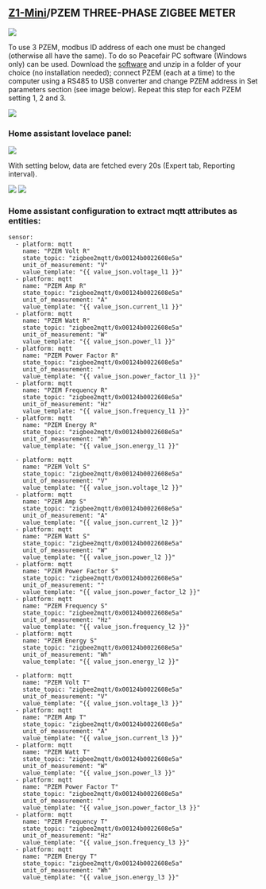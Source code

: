 ## [Z1-Mini](https://gio-dot.github.io/Z1-Mini/)/PZEM THREE-PHASE ZIGBEE METER

<img src="https://github.com/Gio-dot/Z1-Mini/blob/gh-pages/images/Z1%20Mini-3xPZEM-016_bb-900PX.png?raw=true">

To use 3 PZEM, modbus ID address of each one must be changed (otherwise all have the same). To do so Peacefair PC software (Windows only) can be used.
Download the [software](https://github.com/Gio-dot/Z1-Mini/blob/gh-pages/docs/PZEM014%2C016-Master-English.zip) and unzip in a folder of your choice (no installation needed); connect PZEM (each at a time) to the computer using a RS485 to USB converter and change PZEM address in Set parameters section (see image below). Repeat this step for each PZEM setting 1, 2 and 3.

<img src="https://github.com/Gio-dot/Z1-Mini/blob/gh-pages/images/2021-02-23%2011_22_35-PZEM014%20Master%20-%20Ningbo%20Peacefair%20Electronic%20Technology%20Co.,Ltd.png?raw=true">

### Home assistant lovelace panel:

<img src="https://github.com/Gio-dot/Z1-Mini/blob/gh-pages/images/PZEM-Zigbee-trifase-lovelace.png?raw=true">

With setting below, data are fetched every 20s (Expert tab, Reporting interval).

<img src="https://github.com/Gio-dot/Z1-Mini/blob/gh-pages/images/Firmware%20configurator%203xpzem.png?raw=true">

<img src="https://github.com/Gio-dot/Z1-Mini/blob/gh-pages/images/Firmware%20configurator%203xpzem-expert.png?raw=true">

### Home assistant configuration to extract mqtt attributes as entities:

 ```
 sensor:
   - platform: mqtt
     name: "PZEM Volt R"
     state_topic: "zigbee2mqtt/0x00124b0022608e5a"
     unit_of_measurement: "V"
     value_template: "{{ value_json.voltage_l1 }}"
   - platform: mqtt
     name: "PZEM Amp R"
     state_topic: "zigbee2mqtt/0x00124b0022608e5a"
     unit_of_measurement: "A"
     value_template: "{{ value_json.current_l1 }}"
   - platform: mqtt
     name: "PZEM Watt R"
     state_topic: "zigbee2mqtt/0x00124b0022608e5a"
     unit_of_measurement: "W"
     value_template: "{{ value_json.power_l1 }}"
   - platform: mqtt
     name: "PZEM Power Factor R"
     state_topic: "zigbee2mqtt/0x00124b0022608e5a"
     unit_of_measurement: ""
     value_template: "{{ value_json.power_factor_l1 }}"
   - platform: mqtt
     name: "PZEM Frequency R"
     state_topic: "zigbee2mqtt/0x00124b0022608e5a"
     unit_of_measurement: "Hz"
     value_template: "{{ value_json.frequency_l1 }}" 
   - platform: mqtt
     name: "PZEM Energy R"
     state_topic: "zigbee2mqtt/0x00124b0022608e5a"
     unit_of_measurement: "Wh"
     value_template: "{{ value_json.energy_l1 }}"  

   - platform: mqtt
     name: "PZEM Volt S"
     state_topic: "zigbee2mqtt/0x00124b0022608e5a"
     unit_of_measurement: "V"
     value_template: "{{ value_json.voltage_l2 }}"
   - platform: mqtt
     name: "PZEM Amp S"
     state_topic: "zigbee2mqtt/0x00124b0022608e5a"
     unit_of_measurement: "A"
     value_template: "{{ value_json.current_l2 }}"
   - platform: mqtt
     name: "PZEM Watt S"
     state_topic: "zigbee2mqtt/0x00124b0022608e5a"
     unit_of_measurement: "W"
     value_template: "{{ value_json.power_l2 }}"
   - platform: mqtt
     name: "PZEM Power Factor S"
     state_topic: "zigbee2mqtt/0x00124b0022608e5a"
     unit_of_measurement: ""
     value_template: "{{ value_json.power_factor_l2 }}"
   - platform: mqtt
     name: "PZEM Frequency S"
     state_topic: "zigbee2mqtt/0x00124b0022608e5a"
     unit_of_measurement: "Hz"
     value_template: "{{ value_json.frequency_l2 }}" 
   - platform: mqtt
     name: "PZEM Energy S"
     state_topic: "zigbee2mqtt/0x00124b0022608e5a"
     unit_of_measurement: "Wh"
     value_template: "{{ value_json.energy_l2 }}" 

   - platform: mqtt
     name: "PZEM Volt T"
     state_topic: "zigbee2mqtt/0x00124b0022608e5a"
     unit_of_measurement: "V"
     value_template: "{{ value_json.voltage_l3 }}"
   - platform: mqtt
     name: "PZEM Amp T"
     state_topic: "zigbee2mqtt/0x00124b0022608e5a"
     unit_of_measurement: "A"
     value_template: "{{ value_json.current_l3 }}"
   - platform: mqtt
     name: "PZEM Watt T"
     state_topic: "zigbee2mqtt/0x00124b0022608e5a"
     unit_of_measurement: "W"
     value_template: "{{ value_json.power_l3 }}"
   - platform: mqtt
     name: "PZEM Power Factor T"
     state_topic: "zigbee2mqtt/0x00124b0022608e5a"
     unit_of_measurement: ""
     value_template: "{{ value_json.power_factor_l3 }}"
   - platform: mqtt
     name: "PZEM Frequency T"
     state_topic: "zigbee2mqtt/0x00124b0022608e5a"
     unit_of_measurement: "Hz"
     value_template: "{{ value_json.frequency_l3 }}" 
   - platform: mqtt
     name: "PZEM Energy T"
     state_topic: "zigbee2mqtt/0x00124b0022608e5a"
     unit_of_measurement: "Wh"
     value_template: "{{ value_json.energy_l3 }}"   
    
    
  ```

